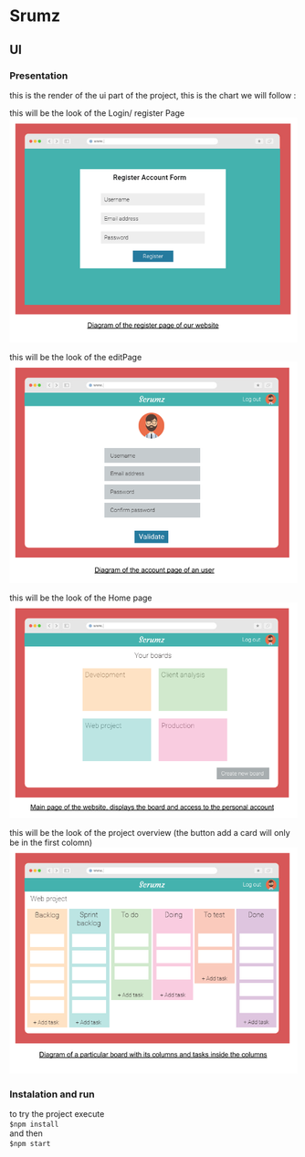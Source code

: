# Srumz
## UI
### Presentation

this is the render of the ui part of the project,
this is the chart we will follow :

this will be the look of the Login/ register Page
![](./Assets/Login-Register.png)

this will be the look of the editPage
![](./Assets/editUser.png)

this will be the look of the Home page
![](./Assets/homePage.png)


this will be the look of the project overview (the button add a card will only be in the first colomn)
![](./Assets/projectView.png)

### Instalation and run
to try the project execute  
`$npm install`  
and then  
`$npm start`
